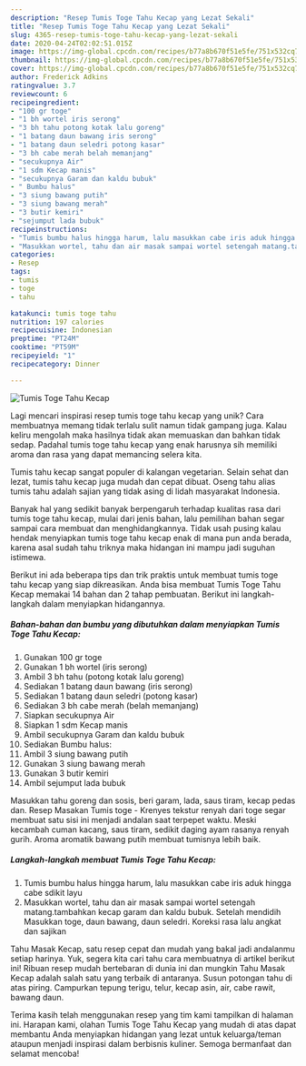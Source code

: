 ```yaml
---
description: "Resep Tumis Toge Tahu Kecap yang Lezat Sekali"
title: "Resep Tumis Toge Tahu Kecap yang Lezat Sekali"
slug: 4365-resep-tumis-toge-tahu-kecap-yang-lezat-sekali
date: 2020-04-24T02:02:51.015Z
image: https://img-global.cpcdn.com/recipes/b77a8b670f51e5fe/751x532cq70/tumis-toge-tahu-kecap-foto-resep-utama.jpg
thumbnail: https://img-global.cpcdn.com/recipes/b77a8b670f51e5fe/751x532cq70/tumis-toge-tahu-kecap-foto-resep-utama.jpg
cover: https://img-global.cpcdn.com/recipes/b77a8b670f51e5fe/751x532cq70/tumis-toge-tahu-kecap-foto-resep-utama.jpg
author: Frederick Adkins
ratingvalue: 3.7
reviewcount: 6
recipeingredient:
- "100 gr toge"
- "1 bh wortel iris serong"
- "3 bh tahu potong kotak lalu goreng"
- "1 batang daun bawang iris serong"
- "1 batang daun seledri potong kasar"
- "3 bh cabe merah belah memanjang"
- "secukupnya Air"
- "1 sdm Kecap manis"
- "secukupnya Garam dan kaldu bubuk"
- " Bumbu halus"
- "3 siung bawang putih"
- "3 siung bawang merah"
- "3 butir kemiri"
- "sejumput lada bubuk"
recipeinstructions:
- "Tumis bumbu halus hingga harum, lalu masukkan cabe iris aduk hingga cabe sdikit layu"
- "Masukkan wortel, tahu dan air masak sampai wortel setengah matang.tambahkan kecap garam dan kaldu bubuk. Setelah mendidih Masukkan toge, daun bawang, daun seledri. Koreksi rasa lalu angkat dan sajikan"
categories:
- Resep
tags:
- tumis
- toge
- tahu

katakunci: tumis toge tahu 
nutrition: 197 calories
recipecuisine: Indonesian
preptime: "PT24M"
cooktime: "PT59M"
recipeyield: "1"
recipecategory: Dinner

---
```



![Tumis Toge Tahu Kecap](https://img-global.cpcdn.com/recipes/b77a8b670f51e5fe/751x532cq70/tumis-toge-tahu-kecap-foto-resep-utama.jpg)

Lagi mencari inspirasi resep tumis toge tahu kecap yang unik? Cara membuatnya memang tidak terlalu sulit namun tidak gampang juga. Kalau keliru mengolah maka hasilnya tidak akan memuaskan dan bahkan tidak sedap. Padahal tumis toge tahu kecap yang enak harusnya sih memiliki aroma dan rasa yang dapat memancing selera kita.

Tumis tahu kecap sangat populer di kalangan vegetarian. Selain sehat dan lezat, tumis tahu kecap juga mudah dan cepat dibuat. Oseng tahu alias tumis tahu adalah sajian yang tidak asing di lidah masyarakat Indonesia.

Banyak hal yang sedikit banyak berpengaruh terhadap kualitas rasa dari tumis toge tahu kecap, mulai dari jenis bahan, lalu pemilihan bahan segar sampai cara membuat dan menghidangkannya. Tidak usah pusing kalau hendak menyiapkan tumis toge tahu kecap enak di mana pun anda berada, karena asal sudah tahu triknya maka hidangan ini mampu jadi suguhan istimewa.


Berikut ini ada beberapa tips dan trik praktis untuk membuat tumis toge tahu kecap yang siap dikreasikan. Anda bisa membuat Tumis Toge Tahu Kecap memakai 14 bahan dan 2 tahap pembuatan. Berikut ini langkah-langkah dalam menyiapkan hidangannya.

<!--inarticleads1-->

##### Bahan-bahan dan bumbu yang dibutuhkan dalam menyiapkan Tumis Toge Tahu Kecap:

1. Gunakan 100 gr toge
1. Gunakan 1 bh wortel (iris serong)
1. Ambil 3 bh tahu (potong kotak lalu goreng)
1. Sediakan 1 batang daun bawang (iris serong)
1. Sediakan 1 batang daun seledri (potong kasar)
1. Sediakan 3 bh cabe merah (belah memanjang)
1. Siapkan secukupnya Air
1. Siapkan 1 sdm Kecap manis
1. Ambil secukupnya Garam dan kaldu bubuk
1. Sediakan  Bumbu halus:
1. Ambil 3 siung bawang putih
1. Gunakan 3 siung bawang merah
1. Gunakan 3 butir kemiri
1. Ambil sejumput lada bubuk


Masukkan tahu goreng dan sosis, beri garam, lada, saus tiram, kecap pedas dan. Resep Masakan Tumis toge - Krenyes tekstur renyah dari toge segar membuat satu sisi ini menjadi andalan saat terpepet waktu. Meski kecambah cuman kacang, saus tiram, sedikit daging ayam rasanya renyah gurih. Aroma aromatik bawang putih membuat tumisnya lebih baik. 

<!--inarticleads2-->

##### Langkah-langkah membuat Tumis Toge Tahu Kecap:

1. Tumis bumbu halus hingga harum, lalu masukkan cabe iris aduk hingga cabe sdikit layu
1. Masukkan wortel, tahu dan air masak sampai wortel setengah matang.tambahkan kecap garam dan kaldu bubuk. Setelah mendidih Masukkan toge, daun bawang, daun seledri. Koreksi rasa lalu angkat dan sajikan


Tahu Masak Kecap, satu resep cepat dan mudah yang bakal jadi andalanmu setiap harinya. Yuk, segera kita cari tahu cara membuatnya di artikel berikut ini! Ribuan resep mudah bertebaran di dunia ini dan mungkin Tahu Masak Kecap adalah salah satu yang terbaik di antaranya. Susun potongan tahu di atas piring. Campurkan tepung terigu, telur, kecap asin, air, cabe rawit, bawang daun. 

Terima kasih telah menggunakan resep yang tim kami tampilkan di halaman ini. Harapan kami, olahan Tumis Toge Tahu Kecap yang mudah di atas dapat membantu Anda menyiapkan hidangan yang lezat untuk keluarga/teman ataupun menjadi inspirasi dalam berbisnis kuliner. Semoga bermanfaat dan selamat mencoba!
